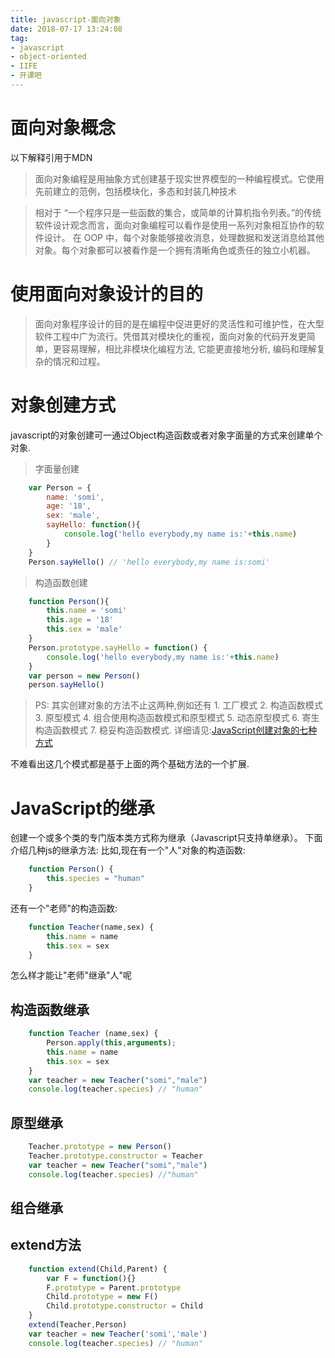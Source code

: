 ```yaml
---
title: javascript-面向对象
date: 2018-07-17 13:24:08
tag:
- javascript
- object-oriented
- IIFE
- 开课吧
---
```


# 面向对象概念
以下解释引用于MDN

> 面向对象编程是用抽象方式创建基于现实世界模型的一种编程模式。它使用先前建立的范例，包括模块化，多态和封装几种技术

> 相对于 “一个程序只是一些函数的集合，或简单的计算机指令列表。”的传统软件设计观念而言，面向对象编程可以看作是使用一系列对象相互协作的软件设计。 在 OOP 中，每个对象能够接收消息，处理数据和发送消息给其他对象。每个对象都可以被看作是一个拥有清晰角色或责任的独立小机器。

# 使用面向对象设计的目的

> 面向对象程序设计的目的是在编程中促进更好的灵活性和可维护性，在大型软件工程中广为流行。凭借其对模块化的重视，面向对象的代码开发更简单，更容易理解，相比非模块化编程方法, 它能更直接地分析, 编码和理解复杂的情况和过程。

# 对象创建方式
javascript的对象创建可一通过Object构造函数或者对象字面量的方式来创建单个对象.

> 字面量创建
```javascript
    var Person = {
        name: 'somi',
        age: '18',
        sex: 'male',
        sayHello: function(){
            console.log('hello everybody,my name is:'+this.name)
        }
    }
    Person.sayHello() // 'hello everybody,my name is:somi'
```

> 构造函数创建
```javascript
    function Person(){
        this.name = 'somi'
        this.age = '18'
        this.sex = 'male'
    }
    Person.prototype.sayHello = function() {
        console.log('hello everybody,my name is:'+this.name)
    }
    var person = new Person()
    person.sayHello()
```
> PS: 其实创建对象的方法不止这两种,例如还有 1. 工厂模式 2. 构造函数模式 3. 原型模式 4. 组合使用构造函数模式和原型模式 5. 动态原型模式 6. 寄生构造函数模式 7. 稳妥构造函数模式. 详细请见:[JavaScript创建对象的七种方式](https://xxxgitone.github.io/2017/06/10/JavaScript%E5%88%9B%E5%BB%BA%E5%AF%B9%E8%B1%A1%E7%9A%84%E4%B8%83%E7%A7%8D%E6%96%B9%E5%BC%8F/)

不难看出这几个模式都是基于上面的两个基础方法的一个扩展.


# JavaScript的继承
创建一个或多个类的专门版本类方式称为继承（Javascript只支持单继承）。
下面介绍几种js的继承方法:
比如,现在有一个"人"对象的构造函数:
```javascript
    function Person() {
        this.species = "human"
    }
```
还有一个"老师"的构造函数: 
```javascript
    function Teacher(name,sex) {
        this.name = name
        this.sex = sex
    }
```
怎么样才能让"老师"继承"人"呢
## 构造函数继承
```javascript
    function Teacher (name,sex) {
        Person.apply(this,arguments);
        this.name = name
        this.sex = sex
    }
    var teacher = new Teacher("somi","male")
    console.log(teacher.species) // "human"
```
## 原型继承
```javascript
    Teacher.prototype = new Person()
    Teacher.prototype.constructor = Teacher
    var teacher = new Teacher("somi","male")
    console.log(teacher.species) //"human"
```
## 组合继承
## extend方法
```javascript
    function extend(Child,Parent) {
        var F = function(){}
        F.prototype = Parent.prototype
        Child.prototype = new F()
        Child.prototype.constructor = Child
    }
    extend(Teacher,Person)
    var teacher = new Teacher('somi','male')
    console.log(teacher.species) // "human"
```
